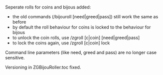 
Seperate rolls for coins and bijous added:
* the old commands (/bijouroll [need|greed|pass]) still work the same as before
* by default the roll behaviour for coins is locked to the behaviour for bijous
* to unlock the coin rolls, use /zgroll [c|coin] [need|greed|pass]
* to lock the coins again, use /zgroll [c|coin] lock

Command line parameters (like need, greed and pass) are no longer case sensitive.

Versioning in ZGBijouRoller.toc fixed.